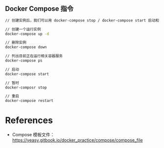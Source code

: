 <!--
 * @Author: JohnJeep
 * @Date: 2024-01-06 17:19:15
 * @LastEditors: JohnJeep
 * @LastEditTime: 2024-01-06 17:30:46
 * @Description:  Docker Compose 用法
 * Copyright (c) 2024 by John Jeep, All Rights Reserved. 
-->


## Docker Compose 指令

```sh
// 创建实例后，我们可以用 docker-compose stop / docker-compose start 启动和暂停实例

// 创建一个运行实例
docker-compose up -d

// 删除实例
docker-compose down

// 列出目前正在运行相关容器服务
docker-compose ps

// 启动
docker-compose start

// 暂时
docker-composr stop

// 重启
docker-compose restart
```



# References

- Compose 模板文件：https://yeasy.gitbook.io/docker_practice/compose/compose_file